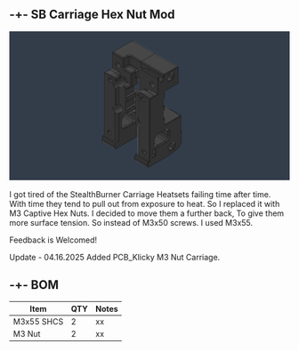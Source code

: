 ## -+- SB Carriage Hex Nut Mod

![image1](https://raw.githubusercontent.com/ObliviousGmn/Printer-Mods/main/Voron%20Carriage%20Hex%20Nut/Images/image.png)

I got tired of the StealthBurner Carriage Heatsets failing time after time. With time they tend to pull out from exposure to heat.
So I replaced it with M3 Captive Hex Nuts. I decided to move them a further back, To give them more surface tension. So instead of M3x50 screws.
I used M3x55.

Feedback is Welcomed!

Update - 04.16.2025
Added PCB_Klicky M3 Nut Carriage.

## -+- BOM  
|Item|QTY|Notes|
|----|-|--|
|M3x55 SHCS|2|xx|
|M3 Nut|2|xx|
